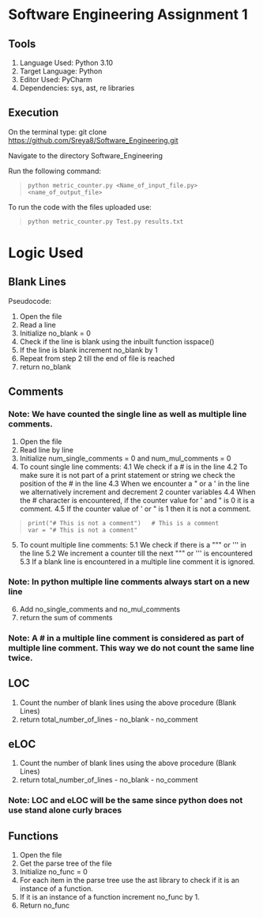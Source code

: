 # Software Engineering Assignment 1

## Tools
1. Language Used: Python 3.10
2. Target Language: Python
3. Editor Used: PyCharm
4. Dependencies: sys, ast, re libraries

## Execution
On the terminal type:
git clone https://github.com/Sreya8/Software_Engineering.git

Navigate to the directory Software_Engineering

Run the following command:
> ````python metric_counter.py <Name_of_input_file.py> <name_of_output_file>````

To run the code with the files uploaded use:
> ````python metric_counter.py Test.py results.txt````


# Logic Used

## Blank Lines
Pseudocode:
1. Open the file
2. Read a line
3. Initialize no_blank = 0
4. Check if the line is blank using the inbuilt function isspace()
5. If the line is blank increment no_blank by 1
6. Repeat from step 2 till the end of file is reached
7. return no_blank


## Comments
### Note: We have counted the single line as well as multiple line comments.

1. Open the file
2. Read line by line
3. Initialize num_single_comments = 0 and num_mul_comments = 0
4. To count single line comments:
   4.1 We check if a # is in the line
   4.2 To make sure it is not part of a print statement or string we check the position of the # in the line
   4.3 When we encounter a " or a ' in the line we alternatively increment and decrement 2 counter variables
   4.4 When the # character is encountered, if the counter value for ' and " is 0 it is a comment.
   4.5 If the counter value of ' or " is 1 then it is not a comment.

> ````print("# This is not a comment")   # This is a comment ```` </br>
> ````var = "# This is not a comment" ````

5. To count multiple line comments:
   5.1 We check if there is a """ or ''' in the line
   5.2 We increment a counter till the next """ or ''' is encountered
   5.3 If a blank line is encountered in a multiple line comment it is ignored.

### Note: In python multiple line comments always start on a new line

6. Add no_single_comments and no_mul_comments
7. return the sum of comments

### Note: A # in a multiple line comment is considered as part of multiple line comment. This way we do not count the same line twice.


## LOC
1. Count the number of blank lines using the above procedure (Blank Lines)
2. return total_number_of_lines - no_blank - no_comment


## eLOC
1. Count the number of blank lines using the above procedure (Blank Lines)
2. return total_number_of_lines - no_blank - no_comment

### Note: LOC and eLOC will be the same since python does not use stand alone curly braces


## Functions
1. Open the file
2. Get the parse tree of the file
3. Initialize no_func = 0
4. For each item in the parse tree use the ast library to check if it is an instance of a function.
5. If it is an instance of a function increment no_func by 1.
6. Return no_func
